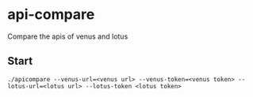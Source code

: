 # api-compare

Compare the apis of venus and lotus


## Start

```
./apicompare --venus-url=<venus url> --venus-token=<venus token> --lotus-url=<lotus url> --lotus-token <lotus token>
```
